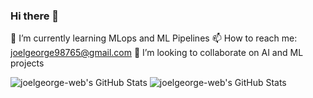 ### Hi there 👋

🌱 I’m currently learning MLops and ML Pipelines
📫 How to reach me: joelgeorge98765@gmail.com
👯 I’m looking to collaborate on AI and ML projects

<img src="https://github-readme-stats.vercel.app/api?username=joelgeorge-web&theme=tokyonight&show_icons=true&hide_border=true&count_private=true" alt="joelgeorge-web's GitHub Stats" />

<img src="https://github-readme-streak-stats.herokuapp.com/?user=joelgeorge-web&theme=tokyonight&hide_border=true" alt="joelgeorge-web's GitHub Stats" />
